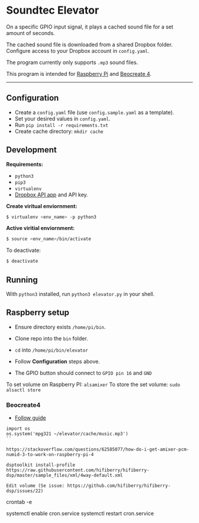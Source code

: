 # Soundtec Elevator

On a specific GPIO input signal, it plays a cached sound file for a set amount of seconds.

The cached sound file is downloaded from a shared Dropbox folder.
Configure access to your Dropbox account in `config.yaml`.

The program currently only supports `.mp3` sound files.

This program is intended for [Raspberry Pi](https://www.raspberrypi.org/products/raspberry-pi-4-model-b/)
and [Beocreate 4](https://www.hifiberry.com/shop/boards/beocreate-4-channel-amplifier/).

---

## Configuration
* Create a `config.yaml` file (use `config.sample.yaml` as a template).
* Set your desired values in `config.yaml`.
* Run `pip install -r requirements.txt`
* Create cache directory: `mkdir cache`

## Development
**Requirements:**
* `python3`
* `pip3`
* `virtualenv`
* [Dropbox API app](https://www.dropbox.com/developers/apps) and API key.

**Create viritual enviornment:**
```sh
$ virtualenv <env_name> -p python3
```

**Active viritial enviornment:**
```sh
$ source <env_name>/bin/activate
```

To deactivate:
```sh
$ deactivate
```

## Running
With `python3` installed, run `python3 elevator.py` in your shell.

## Raspberry setup
* Ensure directory exists `/home/pi/bin`.
* Clone repo into the `bin` folder.
* `cd` into `/home/pi/bin/elevator`
* Follow **Configuration** steps above.

* The GPIO button should connect to `GPIO pin 16` and `GND`

To set volume on Raspberry PI: `alsamixer`
To store the set volume: `sudo alsactl store`

### Beocreate4
* [Follow guide](https://www.hifiberry.com/beocreate/beocreate-doc/beocreate-installing-the-sigmatcpserver/)

```
import os
os.system('mpg321 ~/elevator/cache/music.mp3')
``

https://stackoverflow.com/questions/62585077/how-do-i-get-amixer-pcm-numid-3-to-work-on-raspberry-pi-4

dsptoolkit install-profile https://raw.githubusercontent.com/hifiberry/hifiberry-dsp/master/sample_files/xml/4way-default.xml

Edit volume (Se issue: https://github.com/hifiberry/hifiberry-dsp/issues/22)
```
crontab -e

systemctl enable cron.service
systemctl restart cron.service
```